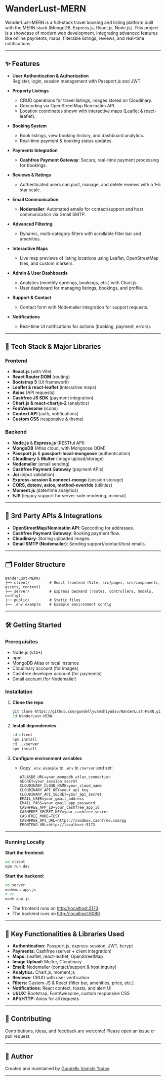 # WanderLust-MERN

WanderLust-MERN is a full-stack travel booking and listing platform built with the MERN stack (MongoDB, Express.js, React.js, Node.js). This project is a showcase of modern web development, integrating advanced features like online payments, maps, filterable listings, reviews, and real-time notifications.

---

## ✨ Features

- **User Authentication & Authorization**  
  Register, login, session management with Passport.js and JWT.

- **Property Listings**  
  - CRUD operations for travel listings, images stored on Cloudinary.
  - Geocoding via OpenStreetMap Nominatim API.
  - Location coordinates shown with interactive maps (Leaflet & react-leaflet).

- **Booking System**  
  - Book listings, view booking history, and dashboard analytics.
  - Real-time payment & booking status updates.

- **Payments Integration**  
  - **Cashfree Payment Gateway**: Secure, real-time payment processing for bookings.

- **Reviews & Ratings**  
  - Authenticated users can post, manage, and delete reviews with a 1–5 star scale.

- **Email Communication**  
  - **Nodemailer**: Automated emails for contact/support and host communication via Gmail SMTP.

- **Advanced Filtering**  
  - Dynamic, multi-category filters with scrollable filter bar and amenities.

- **Interactive Maps**  
  - Live map previews of listing locations using Leaflet, OpenStreetMap tiles, and custom markers.

- **Admin & User Dashboards**  
  - Analytics (monthly earnings, bookings, etc.) with Chart.js.
  - User dashboard for managing listings, bookings, and profile.

- **Support & Contact**  
  - Contact form with Nodemailer integration for support requests.

- **Notifications**  
  - Real-time UI notifications for actions (booking, payment, errors).

---

## 🚀 Tech Stack & Major Libraries

### Frontend

- **React.js** (with Vite)
- **React Router DOM** (routing)
- **Bootstrap 5** (UI framework)
- **Leaflet & react-leaflet** (interactive maps)
- **Axios** (API requests)
- **Cashfree JS SDK** (payment integration)
- **Chart.js & react-chartjs-2** (analytics)
- **FontAwesome** (icons)
- **Context API** (auth, notifications)
- **Custom CSS** (responsive & theme)

### Backend

- **Node.js** & **Express.js** (RESTful API)
- **MongoDB** (Atlas cloud, with Mongoose ODM)
- **Passport.js** & **passport-local-mongoose** (authentication)
- **Cloudinary** & **Multer** (image upload/storage)
- **Nodemailer** (email sending)
- **Cashfree Payment Gateway** (payment APIs)
- **Joi** (input validation)
- **Express-session & connect-mongo** (session storage)
- **CORS, dotenv, axios, method-override** (utilities)
- **Moment.js** (date/time analytics)
- **EJS** (legacy support for server-side rendering, minimal)

---

## 📍 3rd Party APIs & Integrations

- **OpenStreetMap/Nominatim API**: Geocoding for addresses.
- **Cashfree Payment Gateway**: Booking payment flow.
- **Cloudinary**: Storing uploaded images.
- **Gmail SMTP (Nodemailer)**: Sending support/contact/host emails.

---

## 🗂️ Folder Structure

```
WanderLust-MERN/
├── client/         # React frontend (Vite, src/pages, src/components, assets, context)
├── server/         # Express backend (routes, controllers, models, config)
├── public/         # Static files
├── .env.example    # Example environment config
```

---

## 🛠️ Getting Started

### Prerequisites

- Node.js (v14+)
- npm
- MongoDB Atlas or local instance
- Cloudinary account (for images)
- Cashfree developer account (for payments)
- Gmail account (for Nodemailer)

### Installation

1. **Clone the repo**
   ```bash
   git clone https://github.com/gundellyvamshiyadav/WanderLust-MERN.git
   cd WanderLust-MERN
   ```

2. **Install dependencies**
   ```bash
   cd client
   npm install
   cd ../server
   npm install
   ```

3. **Configure environment variables**

   - Copy `.env.example` to `.env` in `/server` and set:
     ```
     ATLASDB_URL=your_mongodb_atlas_connection
     SECRET=your_session_secret
     CLOUDINARY_CLOUD_NAME=your_cloud_name
     CLOUDINARY_API_KEY=your_api_key
     CLOUDINARY_API_SECRET=your_api_secret
     EMAIL_USER=your_gmail_address
     EMAIL_PASS=your_gmail_app_password
     CASHFREE_APP_ID=your_cashfree_app_id
     CASHFREE_SECRET_KEY=your_cashfree_secret
     CASHFREE_MODE=TEST
     CASHFREE_API_URL=https://sandbox.cashfree.com/pg
     FRONTEND_URL=http://localhost:5173
     ```

---

### Running Locally

**Start the frontend:**
```bash
cd client
npm run dev
```

**Start the backend:**
```bash
cd server
nodemon app.js
# or
node app.js
```
- The frontend runs on [http://localhost:5173](http://localhost:5173)
- The backend runs on [http://localhost:8080](http://localhost:8080)

---

## 🎯 Key Functionalities & Libraries Used

- **Authentication:** Passport.js, express-session, JWT, bcrypt
- **Payments:** Cashfree (server + client integration)
- **Maps:** Leaflet, react-leaflet, OpenStreetMap
- **Image Upload:** Multer, Cloudinary
- **Email:** Nodemailer (contact/support & host inquiry)
- **Analytics:** Chart.js, moment.js
- **Reviews:** CRUD with user verification
- **Filters:** Custom JS & React (filter bar, amenities, price, etc.)
- **Notifications:** React context, toasts, and alert UI
- **UI/UX:** Bootstrap, FontAwesome, custom responsive CSS
- **API/HTTP:** Axios for all requests

---

## 🤝 Contributing

Contributions, ideas, and feedback are welcome! Please open an issue or pull request.

---

## 👤 Author

Created and maintained by [Gundelly Vamshi Yadav](https://github.com/gundellyvamshiyadav).

---
